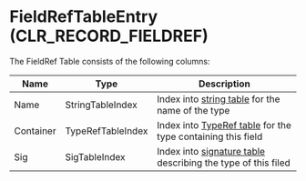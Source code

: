 # FieldRefTableEntry (CLR_RECORD_FIELDREF)

The FieldRef Table consists of the following columns:

| Name      | Type                 | Description  
|-----------|----------------------|------------  
| Name      | StringTableIndex     | Index into [string table](StringTable.md) for the name of the type
| Container | TypeRefTableIndex    | Index into [TypeRef table](TypeRefTableEntry.md) for the type containing this field
| Sig       | SigTableIndex        | Index into [signature table](SignatureTable.md) describing the type of this filed
